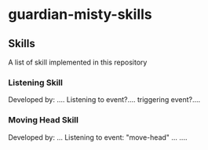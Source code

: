 # guardian-misty-skills

## Skills

A list of skill implemented in this repository

### Listening Skill
Developed by: ....
Listening to event?....
triggering event?....

### Moving Head Skill
Developed by: ...
Listening to event: "move-head" ...
....
